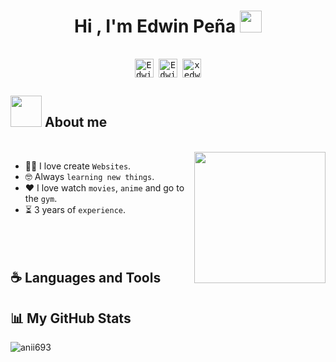 <h1 align="center"><b>Hi , I'm Edwin Peña </b><img src="https://media.giphy.com/media/hvRJCLFzcasrR4ia7z/giphy.gif" width="35"></h1>
<!--  -->
<div>
  <samp>
    <p align="center">
      <br/>
      <a href="https://www.linkedin.com/in/edwin-peña-0834a0312/" target="blank"><img align="center"
         src="https://img.shields.io/badge/linkedin-%231DA1F2.svg?style=for-the-badge&logo=linkedin&logoColor=white"
         alt="Edwin Peña" height="30"/></a>
      <a href="mailto:edwinpena0306@gmail.com" target="blank"><img align="center"
         src="https://img.shields.io/badge/gmail-EA4335.svg?style=for-the-badge&logo=gmail&logoColor=white"
         alt="Edwin Peña" height="30"/></a>
      <a href="https://www.instagram.com/xedwxn/" target="blank"><img align="center"
         src="https://img.shields.io/badge/instagram-%23E4405F.svg?style=for-the-badge&logo=Instagram&logoColor=white"
         alt="xedwxn" height="30"/></a>
    </p>
  </samp>
</div>

## <picture><img src = "https://github.com/7oSkaaa/7oSkaaa/blob/main/Images/about_me.gif?raw=true" width = 50px></picture> About me

<br>
<picture> <img align="right" src="https://github.com/7oSkaaa/7oSkaaa/blob/main/Images/Right_Side.gif?raw=true" width = 210px></picture>

- :technologist: I love create `Websites`.
- :nerd_face: Always `learning new things`.
- :heart: I love watch `movies`, `anime` and go to the `gym`.
- :hourglass_flowing_sand: 3 years of `experience`.
<br><br><br><br>

## :coffee: Languages and Tools
<p align="left">

</p>

## :bar_chart: My GitHub Stats
<p><img align="left" src="https://github-readme-stats.vercel.app/api/top-langs?username=xedwxnn&show_icons=true&theme=dark&locale=en&layout=compact" alt="anii693" /></p>
